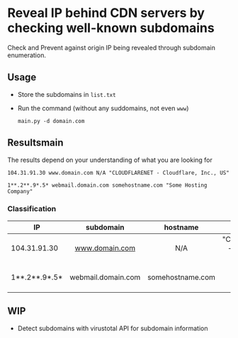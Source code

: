 # Reveal IP behind CDN servers by checking well-known subdomains
Check and Prevent against origin IP being revealed through subdomain enumeration.

## Usage
* Store the subdomains in `list.txt`
* Run the command (without any suddomains, not even `www`)

    `main.py -d domain.com`

## Resultsmain
The results depend on your understanding of what you are looking for

`104.31.91.30 www.domain.com N/A "CLOUDFLARENET - Cloudflare, Inc., US"`

`1**.2**.9*.5* webmail.domain.com somehostname.com "Some Hosting Company"`

### Classification
|IP|subdomain|hostname|Server ASN|
|--|:-------:|:------:|----------:|
|104.31.91.30|www.domain.com|N/A|"CLOUDFLARENET - Cloudflare, Inc., US"|
|1**.2**.9*.5*|webmail.domain.com|somehostname.com|"HOSTNET - Some Hosting Solutions, US"|

## WIP
* Detect subdomains with virustotal API for subdomain information
